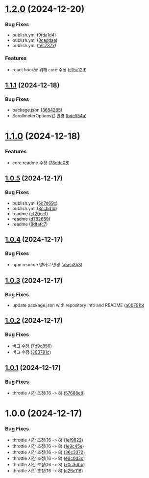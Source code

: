 # [1.2.0](https://github.com/freechird2/scrollmeter/compare/v1.1.1...v1.2.0) (2024-12-20)


### Bug Fixes

* publish.yml ([9fda1d4](https://github.com/freechird2/scrollmeter/commit/9fda1d412e0c338b0b16cc8c565d5b4d69eeb15d))
* publish.yml ([3caddaa](https://github.com/freechird2/scrollmeter/commit/3caddaa696604bbe73573d0c14e00182f85ebff5))
* publish.yml ([fec7372](https://github.com/freechird2/scrollmeter/commit/fec7372b195e7615e187608fa8e8930f9a205589))


### Features

* react hook을 위해 core 수정 ([c15c129](https://github.com/freechird2/scrollmeter/commit/c15c12942f853170f545389501a21c496cf6723c))

## [1.1.1](https://github.com/freechird2/scrollmeter/compare/v1.1.0...v1.1.1) (2024-12-18)


### Bug Fixes

* package.json ([3654285](https://github.com/freechird2/scrollmeter/commit/36542858fff24de81ac64b80fbf50f6b715e1473))
* ScrollmeterOptions값 변경 ([bde554a](https://github.com/freechird2/scrollmeter/commit/bde554a1789a3118c8503eaf5f0fa2dd872250a1))

# [1.1.0](https://github.com/freechird2/scrollmeter/compare/v1.0.5...v1.1.0) (2024-12-18)


### Features

* core readme 수정 ([78ddc08](https://github.com/freechird2/scrollmeter/commit/78ddc08392ebc7d0e8bb738cbc75d3b8d6b4dd1c))

## [1.0.5](https://github.com/freechird2/scrollmeter/compare/v1.0.4...v1.0.5) (2024-12-17)


### Bug Fixes

* publish.yml ([5d7d69c](https://github.com/freechird2/scrollmeter/commit/5d7d69c487e52d4a2e6ee791c5bdcde2aa8fdc4c))
* publish.yml ([8ccbd1d](https://github.com/freechird2/scrollmeter/commit/8ccbd1dad43637a292f0eeb3e71bf591c2d7486a))
* readme ([cf20ecf](https://github.com/freechird2/scrollmeter/commit/cf20ecfe55da536fc245dc89feea4b4fabd046c1))
* readme ([d782859](https://github.com/freechird2/scrollmeter/commit/d78285990ff7d29701567da93a8afc5f02fab078))
* readme ([8dfafc7](https://github.com/freechird2/scrollmeter/commit/8dfafc7c97e2960abcba36d4acb6b9d2241e09d5))

## [1.0.4](https://github.com/freechird2/scrollmeter/compare/v1.0.3...v1.0.4) (2024-12-17)


### Bug Fixes

* npm readme 영어로 변경 ([a5eb3b3](https://github.com/freechird2/scrollmeter/commit/a5eb3b32a4096db6c03a4f1ae4585516f0fe4763))

## [1.0.3](https://github.com/freechird2/scrollmeter/compare/v1.0.2...v1.0.3) (2024-12-17)


### Bug Fixes

* update package.json with repository info and README ([a0b791b](https://github.com/freechird2/scrollmeter/commit/a0b791b050e92ab678a8f1918d117b02f16adbb4))

## [1.0.2](https://github.com/freechird2/scrollmeter/compare/v1.0.1...v1.0.2) (2024-12-17)


### Bug Fixes

* 버그 수정 ([7d9c856](https://github.com/freechird2/scrollmeter/commit/7d9c8561effd92129df605592beeec8e34e69770))
* 버그 수정 ([383781c](https://github.com/freechird2/scrollmeter/commit/383781c0dbfd225249c095e3f060f6ef8db18604))

## [1.0.1](https://github.com/freechird2/scrollmeter/compare/v1.0.0...v1.0.1) (2024-12-17)


### Bug Fixes

* throttle 시간 조정(16 -> 8) ([57688e8](https://github.com/freechird2/scrollmeter/commit/57688e80b2d359cecef0cd9d5f8cf5f88b391727))

# 1.0.0 (2024-12-17)


### Bug Fixes

* throttle 시간 조정(16 -> 8) ([1ef9822](https://github.com/freechird2/scrollmeter/commit/1ef9822b0c3c4dd3d049a0d470512a19878eab39))
* throttle 시간 조정(16 -> 8) ([1e9c45e](https://github.com/freechird2/scrollmeter/commit/1e9c45e7fd984e60a5e97c23805519589df04ce9))
* throttle 시간 조정(16 -> 8) ([36c3372](https://github.com/freechird2/scrollmeter/commit/36c33720cb72935b3f6077268b3421cbb38f1944))
* throttle 시간 조정(16 -> 8) ([e9c0d3c](https://github.com/freechird2/scrollmeter/commit/e9c0d3c4b8ed06e9b9f0cdf87edfdca1245ec498))
* throttle 시간 조정(16 -> 8) ([70c3dbb](https://github.com/freechird2/scrollmeter/commit/70c3dbb7662c5e374b46e1b7c6bcb9716abd360b))
* throttle 시간 조정(16 -> 8) ([c26c116](https://github.com/freechird2/scrollmeter/commit/c26c11681cba4203140174b96f4ad827cb84ac30))
